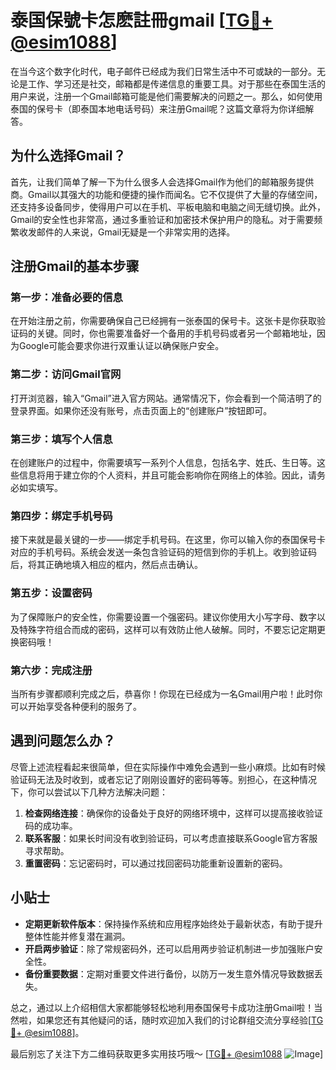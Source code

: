 # 泰国保號卡怎麽註冊gmail [[TG💪+ @esim1088](https://t.me/s/esim1088)]

在当今这个数字化时代，电子邮件已经成为我们日常生活中不可或缺的一部分。无论是工作、学习还是社交，邮箱都是传递信息的重要工具。对于那些在泰国生活的用户来说，注册一个Gmail邮箱可能是他们需要解决的问题之一。那么，如何使用泰国的保号卡（即泰国本地电话号码）来注册Gmail呢？这篇文章将为你详细解答。

## 为什么选择Gmail？

首先，让我们简单了解一下为什么很多人会选择Gmail作为他们的邮箱服务提供商。Gmail以其强大的功能和便捷的操作而闻名。它不仅提供了大量的存储空间，还支持多设备同步，使得用户可以在手机、平板电脑和电脑之间无缝切换。此外，Gmail的安全性也非常高，通过多重验证和加密技术保护用户的隐私。对于需要频繁收发邮件的人来说，Gmail无疑是一个非常实用的选择。

## 注册Gmail的基本步骤

### 第一步：准备必要的信息

在开始注册之前，你需要确保自己已经拥有一张泰国的保号卡。这张卡是你获取验证码的关键。同时，你也需要准备好一个备用的手机号码或者另一个邮箱地址，因为Google可能会要求你进行双重认证以确保账户安全。

### 第二步：访问Gmail官网

打开浏览器，输入“Gmail”进入官方网站。通常情况下，你会看到一个简洁明了的登录界面。如果你还没有账号，点击页面上的“创建账户”按钮即可。

### 第三步：填写个人信息

在创建账户的过程中，你需要填写一系列个人信息，包括名字、姓氏、生日等。这些信息将用于建立你的个人资料，并且可能会影响你在网络上的体验。因此，请务必如实填写。

### 第四步：绑定手机号码

接下来就是最关键的一步——绑定手机号码。在这里，你可以输入你的泰国保号卡对应的手机号码。系统会发送一条包含验证码的短信到你的手机上。收到验证码后，将其正确地填入相应的框内，然后点击确认。

### 第五步：设置密码

为了保障账户的安全性，你需要设置一个强密码。建议你使用大小写字母、数字以及特殊字符组合而成的密码，这样可以有效防止他人破解。同时，不要忘记定期更换密码哦！

### 第六步：完成注册

当所有步骤都顺利完成之后，恭喜你！你现在已经成为一名Gmail用户啦！此时你可以开始享受各种便利的服务了。

## 遇到问题怎么办？

尽管上述流程看起来很简单，但在实际操作中难免会遇到一些小麻烦。比如有时候验证码无法及时收到，或者忘记了刚刚设置好的密码等等。别担心，在这种情况下，你可以尝试以下几种方法解决问题：

1. **检查网络连接**：确保你的设备处于良好的网络环境中，这样可以提高接收验证码的成功率。
2. **联系客服**：如果长时间没有收到验证码，可以考虑直接联系Google官方客服寻求帮助。
3. **重置密码**：忘记密码时，可以通过找回密码功能重新设置新的密码。

## 小贴士

- **定期更新软件版本**：保持操作系统和应用程序始终处于最新状态，有助于提升整体性能并修复潜在漏洞。
- **开启两步验证**：除了常规密码外，还可以启用两步验证机制进一步加强账户安全性。
- **备份重要数据**：定期对重要文件进行备份，以防万一发生意外情况导致数据丢失。

总之，通过以上介绍相信大家都能够轻松地利用泰国保号卡成功注册Gmail啦！当然啦，如果您还有其他疑问的话，随时欢迎加入我们的讨论群组交流分享经验[[TG💪+ @esim1088](https://t.me/s/esim1088)]。

最后别忘了关注下方二维码获取更多实用技巧哦～
[[TG💪+ @esim1088](https://t.me/s/esim1088) ![Image](https://i.postimg.cc/4NQfJmqS/Snipaste-2025-05-13-00-14-12.png)]